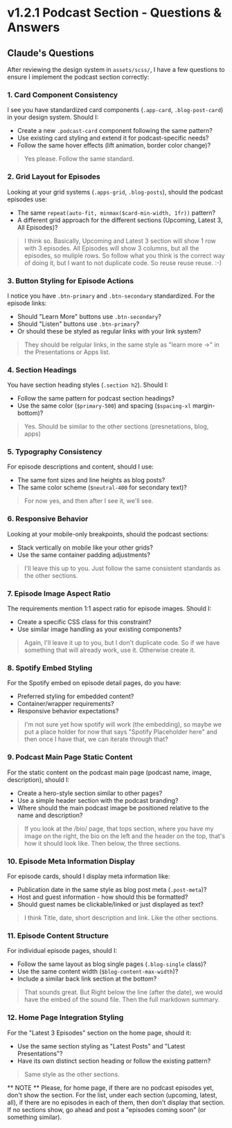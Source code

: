 # v1.2.1 Podcast Section - Questions & Answers

## Claude's Questions

After reviewing the design system in `assets/scss/`, I have a few questions to ensure I implement the podcast section correctly:

### 1. Card Component Consistency
I see you have standardized card components (`.app-card`, `.blog-post-card`) in your design system. Should I:
- Create a new `.podcast-card` component following the same pattern?
- Use existing card styling and extend it for podcast-specific needs?
- Follow the same hover effects (lift animation, border color change)?

> Yes please.  Follow the same standard.

### 2. Grid Layout for Episodes
Looking at your grid systems (`.apps-grid`, `.blog-posts`), should the podcast episodes use:
- The same `repeat(auto-fit, minmax($card-min-width, 1fr))` pattern?
- A different grid approach for the different sections (Upcoming, Latest 3, All Episodes)?

> I think so. Basically, Upcoming and Latest 3 section will show 1 row with 3 episodes. All Episodes will show 3 columns, but all the episodes, so muliple rows.   So follow what you think is the correct way of doing it, but I want to not duplicate code.  So reuse reuse reuse. :-) 

### 3. Button Styling for Episode Actions
I notice you have `.btn-primary` and `.btn-secondary` standardized. For the episode links:
- Should "Learn More" buttons use `.btn-secondary`?
- Should "Listen" buttons use `.btn-primary`?
- Or should these be styled as regular links with your link system?

> They should be relgular links, in the same style as "learn more ->" in the Presentations or Apps list.

### 4. Section Headings
You have section heading styles (`.section h2`). Should I:
- Follow the same pattern for podcast section headings?
- Use the same color (`$primary-500`) and spacing (`$spacing-xl` margin-bottom)?

> Yes.  Should be similar to the other sections (presnetations, blog, apps)

### 5. Typography Consistency
For episode descriptions and content, should I use:
- The same font sizes and line heights as blog posts?
- The same color scheme (`$neutral-400` for secondary text)?

> For now yes, and then after I see it, we'll see.

### 6. Responsive Behavior
Looking at your mobile-only breakpoints, should the podcast sections:
- Stack vertically on mobile like your other grids?
- Use the same container padding adjustments?

> I'll leave this up to you.  Just follow the same consistent standards as the other sections.

### 7. Episode Image Aspect Ratio
The requirements mention 1:1 aspect ratio for episode images. Should I:
- Create a specific CSS class for this constraint?
- Use similar image handling as your existing components?

> Again, I'll leave it up to you, but I don't duplicate code.  So if we have something that will already work, use it.  Otherwise create it.

### 8. Spotify Embed Styling
For the Spotify embed on episode detail pages, do you have:
- Preferred styling for embedded content?
- Container/wrapper requirements?
- Responsive behavior expectations?

> I'm not sure yet how spotify will work (the embedding), so maybe we put a place holder for now that says "Spotify Placeholder here" and then once I have that, we can iterate through that?

### 9. Podcast Main Page Static Content
For the static content on the podcast main page (podcast name, image, description), should I:
- Create a hero-style section similar to other pages?
- Use a simple header section with the podcast branding?
- Where should the main podcast image be positioned relative to the name and description?

> If you look at the /bio/ page, that tops section, where you have my image on the right, the bio on the left and the header on the top, that's how it should look like.  Then below, the three sections.

### 10. Episode Meta Information Display
For episode cards, should I display meta information like:
- Publication date in the same style as blog post meta (`.post-meta`)?
- Host and guest information - how should this be formatted?
- Should guest names be clickable/linked or just displayed as text?

> I think Title, date, short description and link.  Like the other sections.

### 11. Episode Content Structure
For individual episode pages, should I:
- Follow the same layout as blog single pages (`.blog-single` class)?
- Use the same content width (`$blog-content-max-width`)?
- Include a similar back link section at the bottom?

> That sounds great.  But Right below the line (after the date), we would have the embed of the sound file.   Then the full markdown summary.

### 12. Home Page Integration Styling
For the "Latest 3 Episodes" section on the home page, should it:
- Use the same section styling as "Latest Posts" and "Latest Presentations"?
- Have its own distinct section heading or follow the existing pattern?

> Same style as the other sections.

** NOTE ** Please, for home page, if there are no podcast episodes yet, don't show the section.  For the list, under each section (upcoming, latest, all), if there are no episodes in each of them, then don't display that section.  If no sections show, go ahead and post a "episodes coming soon" (or something similar).

